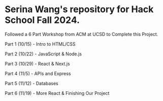 # Serina Wang's repository for Hack School Fall 2024.

Followed a 6 Part Workshop from ACM at UCSD to Complete this Project.

Part 1 (10/15) - Intro to HTML/CSS

Part 2 (10/22) - JavaScript & Node.js

Part 3 (10/29) - React & Next.js

Part 4 (11/5) - APIs and Express

Part 5 (11/12) - Databases

Part 6 (11/19) - More React & Finishing Our Project
